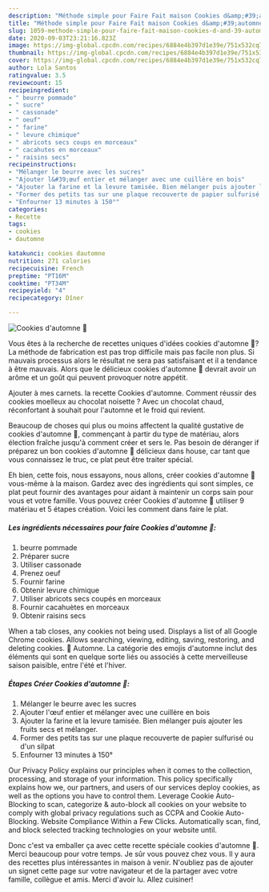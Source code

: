 ```yaml
---
description: "Méthode simple pour Faire Fait maison Cookies d&amp;#39;automne 🍁"
title: "Méthode simple pour Faire Fait maison Cookies d&amp;#39;automne 🍁"
slug: 1059-methode-simple-pour-faire-fait-maison-cookies-d-and-39-automne
date: 2020-09-03T23:21:16.823Z
image: https://img-global.cpcdn.com/recipes/6884e4b397d1e39e/751x532cq70/cookies-dautomne-🍁-photo-principale-de-la-recette.jpg
thumbnail: https://img-global.cpcdn.com/recipes/6884e4b397d1e39e/751x532cq70/cookies-dautomne-🍁-photo-principale-de-la-recette.jpg
cover: https://img-global.cpcdn.com/recipes/6884e4b397d1e39e/751x532cq70/cookies-dautomne-🍁-photo-principale-de-la-recette.jpg
author: Lola Santos
ratingvalue: 3.5
reviewcount: 15
recipeingredient:
- " beurre pommade"
- " sucre"
- " cassonade"
- " oeuf"
- " farine"
- " levure chimique"
- " abricots secs coups en morceaux"
- " cacahutes en morceaux"
- " raisins secs"
recipeinstructions:
- "Mélanger le beurre avec les sucres"
- "Ajouter l&#39;œuf entier et mélanger avec une cuillère en bois"
- "Ajouter la farine et la levure tamisée. Bien mélanger puis ajouter les fruits secs et mélanger."
- "Former des petits tas sur une plaque recouverte de papier sulfurisé ou d&#39;un silpat"
- "Enfourner 13 minutes à 150°"
categories:
- Recette
tags:
- cookies
- dautomne

katakunci: cookies dautomne 
nutrition: 271 calories
recipecuisine: French
preptime: "PT16M"
cooktime: "PT34M"
recipeyield: "4"
recipecategory: Dîner

---
```



![Cookies d&#39;automne 🍁](https://img-global.cpcdn.com/recipes/6884e4b397d1e39e/751x532cq70/cookies-dautomne-🍁-photo-principale-de-la-recette.jpg)

Vous êtes à la recherche de recettes uniques d'idées cookies d&#39;automne 🍁? La méthode de fabrication est pas trop difficile mais pas facile non plus. Si mauvais processus alors le résultat ne sera pas satisfaisant et il a tendance à être mauvais. Alors que le délicieux cookies d&#39;automne 🍁 devrait avoir un arôme et un goût qui peuvent provoquer notre appétit.

Ajouter à mes carnets. la recette Cookies d&#39;automne. Comment réussir des cookies moelleux au chocolat noisette ? Avec un chocolat chaud, réconfortant à souhait pour l&#39;automne et le froid qui revient.

Beaucoup de choses qui plus ou moins affectent la qualité gustative de cookies d&#39;automne 🍁, commençant à partir du type de matériau, alors élection fraîche jusqu'à comment créer et sers le. Pas besoin de déranger if préparez un bon cookies d&#39;automne 🍁 délicieux dans house, car tant que vous connaissez le truc, ce plat peut être traiter spécial.


Eh bien, cette fois, nous essayons, nous allons, créer cookies d&#39;automne 🍁 vous-même à la maison. Gardez avec des ingrédients qui sont simples, ce plat peut fournir des avantages pour aidant à maintenir un corps sain pour vous et votre famille. Vous pouvez créer Cookies d&#39;automne 🍁 utiliser 9 matériau et 5 étapes création. Voici les comment dans faire le plat.

<!--inarticleads1-->

##### Les ingrédients nécessaires pour faire Cookies d&#39;automne 🍁:

1.   beurre pommade
1. Préparer  sucre
1. Utiliser  cassonade
1. Prenez  oeuf
1. Fournir  farine
1. Obtenir  levure chimique
1. Utiliser  abricots secs coupés en morceaux
1. Fournir  cacahuètes en morceaux
1. Obtenir  raisins secs


When a tab closes, any cookies not being used. Displays a list of all Google Chrome cookies. Allows searching, viewing, editing, saving, restoring, and deleting cookies. 🍁 Automne. La catégorie des emojis d&#39;automne inclut des éléments qui sont en quelque sorte liés ou associés à cette merveilleuse saison paisible, entre l&#39;été et l&#39;hiver. 

<!--inarticleads2-->

##### Étapes Créer Cookies d&#39;automne 🍁:

1. Mélanger le beurre avec les sucres
1. Ajouter l&#39;œuf entier et mélanger avec une cuillère en bois
1. Ajouter la farine et la levure tamisée. Bien mélanger puis ajouter les fruits secs et mélanger.
1. Former des petits tas sur une plaque recouverte de papier sulfurisé ou d&#39;un silpat
1. Enfourner 13 minutes à 150°


Our Privacy Policy explains our principles when it comes to the collection, processing, and storage of your information. This policy specifically explains how we, our partners, and users of our services deploy cookies, as well as the options you have to control them. Leverage Cookie Auto-Blocking to scan, categorize &amp; auto-block all cookies on your website to comply with global privacy regulations such as CCPA and Cookie Auto-Blocking. Website Compliance Within a Few Clicks. Automatically scan, find, and block selected tracking technologies on your website until. 


Donc c'est va emballer ça avec cette recette spéciale cookies d&#39;automne 🍁. Merci beaucoup pour votre temps. Je sûr vous pouvez chez vous. Il y aura des recettes plus  intéressantes in maison à venir. N'oubliez pas de ajouter un signet cette page sur votre navigateur et de la partager avec votre famille, collègue et amis. Merci d'avoir lu. Allez cuisiner!
